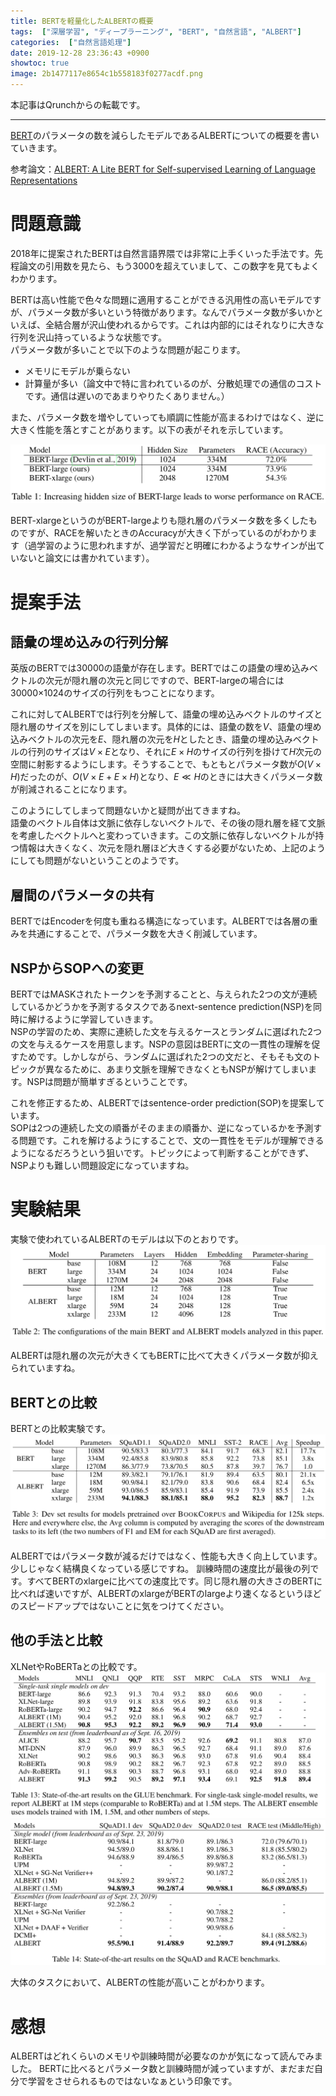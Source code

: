 ```yaml
---
title: BERTを軽量化したALBERTの概要
tags:  ["深層学習", "ディープラーニング", "BERT", "自然言語", "ALBERT"]
categories:  ["自然言語処理"]
date: 2019-12-28 23:36:43 +0900
showtoc: true
image: 2b1477117e8654c1b558183f0277acdf.png
---
```

本記事はQrunchからの転載です。
___
[BERT](https://arxiv.org/abs/1810.04805)のパラメータの数を減らしたモデルであるALBERTについての概要を書いていきます。

参考論文：[ALBERT: A Lite BERT for Self-supervised Learning of Language Representations](https://arxiv.org/abs/1909.11942)


# 問題意識
2018年に提案されたBERTは自然言語界隈では非常に上手くいった手法です。先程論文の引用数を見たら、もう3000を超えていまして、この数字を見てもよくわかります。

BERTは高い性能で色々な問題に適用することができる汎用性の高いモデルですが、パラメータ数が多いという特徴があります。なんでパラメータ数が多いかといえば、全結合層が沢山使われるからです。これは内部的にはそれなりに大きな行列を沢山持っているような状態です。  
パラメータ数が多いことで以下のような問題が起こります。
* メモリにモデルが乗らない
* 計算量が多い（論文中で特に言われているのが、分散処理での通信のコストです。通信は遅いのであまりやりたくありません。）

また、パラメータ数を増やしていっても順調に性能が高まるわけではなく、逆に大きく性能を落とすことがあります。以下の表がそれを示しています。

![](f0253605f1c53f293f661cfbff569be0.png)

BERT-xlargeというのがBERT-largeよりも隠れ層のパラメータ数を多くしたものですが、RACEを解いたときのAccuracyが大きく下がっているのがわかります（過学習のように思われますが、過学習だと明確にわかるようなサインが出ていないと論文には書かれています）。

# 提案手法
## 語彙の埋め込みの行列分解
英版のBERTでは30000の語彙が存在します。BERTではこの語彙の埋め込みベクトルの次元が隠れ層の次元と同じですので、BERT-largeの場合には30000×1024のサイズの行列をもつことになります。  

これに対してALBERTでは行列を分解して、語彙の埋め込みベクトルのサイズと隠れ層のサイズを別にしてしまいます。具体的には、語彙の数を$V$、語彙の埋め込みベクトルの次元を$E$、隠れ層の次元を$H$としたとき、語彙の埋め込みベクトルの行列のサイズは$V \times E$となり、それに$E \times H$のサイズの行列を掛けて$H$次元の空間に射影するようにします。そうすることで、もともとパラメータ数が$O(V \times H)$だったのが、$O(V \times E + E \times H)$となり、$E \ll H$のときには大きくパラメータ数が削減されることになります。

このようにしてしまって問題ないかと疑問が出てきますね。  
語彙のベクトル自体は文脈に依存しないベクトルで、その後の隠れ層を経て文脈を考慮したベクトルへと変わっていきます。この文脈に依存しないベクトルが持つ情報は大きくなく、次元を隠れ層ほど大きくする必要がないため、上記のようにしても問題がないということのようです。

## 層間のパラメータの共有
BERTではEncoderを何度も重ねる構造になっています。ALBERTでは各層の重みを共通にすることで、パラメータ数を大きく削減しています。

## NSPからSOPへの変更
BERTではMASKされたトークンを予測することと、与えられた2つの文が連続しているかどうかを予測するタスクであるnext-sentence prediction(NSP)を同時に解けるように学習していきます。  
NSPの学習のため、実際に連続した文を与えるケースとランダムに選ばれた2つの文を与えるケースを用意します。NSPの意図はBERTに文の一貫性の理解を促すためです。しかしながら、ランダムに選ばれた2つの文だと、そもそも文のトピックが異なるために、あまり文脈を理解できなくともNSPが解けてしまいます。NSPは問題が簡単すぎるということです。  

これを修正するため、ALBERTではsentence-order prediction(SOP)を提案しています。  
SOPは2つの連続した文の順番がそのままの順番か、逆になっているかを予測する問題です。これを解けるようにすることで、文の一貫性をモデルが理解できるようになるだろうという狙いです。トピックによって判断することができず、NSPよりも難しい問題設定になっていますね。

# 実験結果
実験で使われているALBERTのモデルは以下のとおりです。
![](897b2a7a8ecb857832e831a40a53c583.png)

ALBERTは隠れ層の次元が大きくてもBERTに比べて大きくパラメータ数が抑えられていますね。

## BERTとの比較
BERTとの比較実験です。
![](2b1477117e8654c1b558183f0277acdf.png)  

ALBERTではパラメータ数が減るだけではなく、性能も大きく向上しています。少しじゃなく結構良くなっている感じですね。
訓練時間の速度比が最後の列です。すべてBERTのxlargeに比べての速度比です。同じ隠れ層の大きさのBERTに比べれば速いですが、ALBERTのxlargeがBERTのlargeより速くなるというほどのスピードアップではないことに気をつけてください。

## 他の手法と比較
XLNetやRoBERTaとの比較です。
![](e5281386737dad6b13b402bf048e0152.png)
![](10a32db3b0e584e93d61d5d424b74b35.png)

大体のタスクにおいて、ALBERTの性能が高いことがわかります。

# 感想
ALBERTはどれくらいのメモリや訓練時間が必要なのかが気になって読んでみました。
BERTに比べるとパラメータ数と訓練時間が減っていますが、まだまだ自分で学習をさせられるものではないなぁという印象です。

